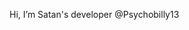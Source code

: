 Hi, I’m Satan's developer @Psychobilly13 


<!---
Psychobilly13/Psychobilly13 is a ✨ special ✨ repository because its `README.md` (this file) appears on your GitHub profile.
You can click the Preview link to take a look at your changes.
--->
